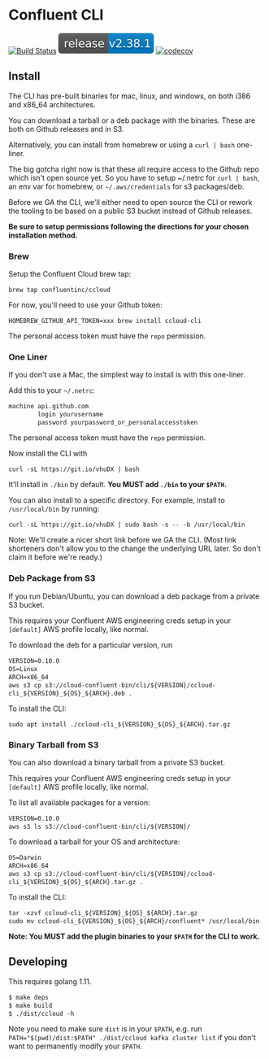 # Confluent CLI

[![Build Status](https://semaphoreci.com/api/v1/projects/accef4bb-d1db-491f-b22e-0d438211c888/1992525/shields_badge.svg)](https://semaphoreci.com/confluent/cli)
![Release](release.svg)
[![codecov](https://codecov.io/gh/confluentinc/cli/branch/master/graph/badge.svg?token=67t1cdciLU)](https://codecov.io/gh/confluentinc/cli)

## Install

The CLI has pre-built binaries for mac, linux, and windows, on both i386 and x86_64 architectures.

You can download a tarball or a deb package with the binaries. These are both on Github releases and in S3.

Alternatively, you can install from homebrew or using a `curl | bash` one-liner.

The big gotcha right now is that these all require access to the Github repo which isn't open source yet.
So you have to setup ~/.netrc for `curl | bash`, an env var for homebrew, or `~/.aws/credentials` for s3 packages/deb.

Before we GA the CLI, we'll either need to open source the CLI or rework the tooling to be based on a public S3 bucket
instead of Github releases.

**Be sure to setup permissions following the directions for your chosen installation method.**

### Brew

Setup the Confluent Cloud brew tap:

    brew tap confluentinc/ccloud

For now, you'll need to use your Github token:

    HOMEBREW_GITHUB_API_TOKEN=xxx brew install ccloud-cli

The personal access token must have the `repo` permission.

### One Liner

If you don't use a Mac, the simplest way to install is with this one-liner.

Add this to your `~/.netrc`:

    machine api.github.com
            login yourusername
            password yourpassword_or_personalaccesstoken

The personal access token must have the `repo` permission.

Now install the CLI with

    curl -sL https://git.io/vhuDX | bash

It'll install in `./bin` by default. **You MUST add `./bin` to your `$PATH`.**

You can also install to a specific directory. For example, install to `/usr/local/bin` by running:

    curl -sL https://git.io/vhuDX | sudo bash -s -- -b /usr/local/bin

Note: We'll create a nicer short link before we GA the CLI.
(Most link shorteners don't allow you to the change the underlying URL later. So don't claim it before we're ready.)

### Deb Package from S3

If you run Debian/Ubuntu, you can download a deb package from a private S3 bucket.

This requires your Confluent AWS engineering creds setup in your `[default]` AWS profile locally, like normal.

To download the deb for a particular version, run

    VERSION=0.10.0
    OS=Linux
    ARCH=x86_64
    aws s3 cp s3://cloud-confluent-bin/cli/${VERSION}/ccloud-cli_${VERSION}_${OS}_${ARCH}.deb .

To install the CLI:

    sudo apt install ./ccloud-cli_${VERSION}_${OS}_${ARCH}.tar.gz

### Binary Tarball from S3

You can also download a binary tarball from a private S3 bucket.

This requires your Confluent AWS engineering creds setup in your `[default]` AWS profile locally, like normal.

To list all available packages for a version:

    VERSION=0.10.0
    aws s3 ls s3://cloud-confluent-bin/cli/${VERSION}/

To download a tarball for your OS and architecture:

    OS=Darwin
    ARCH=x86_64
    aws s3 cp s3://cloud-confluent-bin/cli/${VERSION}/ccloud-cli_${VERSION}_${OS}_${ARCH}.tar.gz .

To install the CLI:

    tar -xzvf ccloud-cli_${VERSION}_${OS}_${ARCH}.tar.gz
    sudo mv ccloud-cli_${VERSION}_${OS}_${ARCH}/confluent* /usr/local/bin

**Note: You MUST add the plugin binaries to your `$PATH` for the CLI to work.**

## Developing

This requires golang 1.11.

```
$ make deps
$ make build
$ ./dist/ccloud -h
```

Note you need to make sure `dist` is in your `$PATH`, e.g. run `PATH="$(pwd)/dist:$PATH" ./dist/ccloud kafka cluster list`
if you don't want to permanently modify your `$PATH`.
